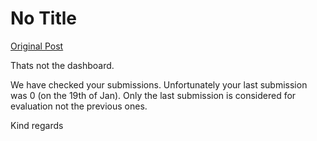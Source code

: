 # No Title

[Original Post](https://discourse.onlinedegree.iitm.ac.in/t/165396/21)

<p>Thats not the dashboard.</p>
<p>We have checked your submissions. Unfortunately your last submission was 0 (on the 19th of Jan). Only the last submission is considered for evaluation not the previous ones.</p>
<p>Kind regards</p>